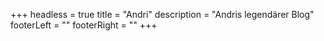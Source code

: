 +++
headless = true
title = "Andri"
description = "Andris legendärer Blog"
footerLeft = ""
footerRight = ""
+++
